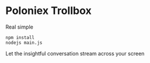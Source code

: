 # Poloniex Trollbox
Real simple

    npm install
    nodejs main.js

Let the insightful conversation stream across your screen
